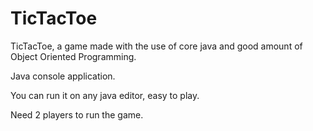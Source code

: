 # TicTacToe

TicTacToe, a game made with the use of core java and good amount of Object Oriented Programming.

Java console application.

You can run it on any java editor, easy to play.

Need 2 players to run the game.
